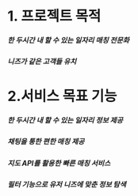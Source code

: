 # 1. 프로젝트 목적

##### 한 두시간 내 할 수 있는 일자리 매칭 전문화
##### 니즈가 같은 고객들 유치

# 2.서비스 목표 기능
##### 한 두시간 내 할 수 있는 일자리 정보 제공
##### 채팅을 통한 편한 매칭 제공
##### 지도 API를 활용한 빠른 매칭 서비스
##### 필터 기능으로 유저 니즈에 맞춘 정보 탐색

